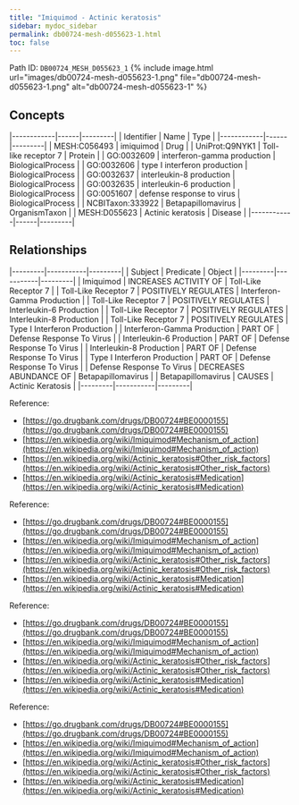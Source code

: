 ```yaml
---
title: "Imiquimod - Actinic keratosis"
sidebar: mydoc_sidebar
permalink: db00724-mesh-d055623-1.html
toc: false 
---
```



Path ID: `DB00724_MESH_D055623_1`
{% include image.html url="images/db00724-mesh-d055623-1.png" file="db00724-mesh-d055623-1.png" alt="db00724-mesh-d055623-1" %}

## Concepts

|------------|------|---------|
| Identifier | Name | Type    |
|------------|------|---------|
| MESH:C056493 | imiquimod | Drug |
| UniProt:Q9NYK1 | Toll-like receptor 7 | Protein |
| GO:0032609 | interferon-gamma production | BiologicalProcess |
| GO:0032606 | type I interferon production | BiologicalProcess |
| GO:0032637 | interleukin-8 production | BiologicalProcess |
| GO:0032635 | interleukin-6 production | BiologicalProcess |
| GO:0051607 | defense response to virus | BiologicalProcess |
| NCBITaxon:333922 | Betapapillomavirus | OrganismTaxon |
| MESH:D055623 | Actinic keratosis | Disease |
|------------|------|---------|

## Relationships

|---------|-----------|---------|
| Subject | Predicate | Object  |
|---------|-----------|---------|
| Imiquimod | INCREASES ACTIVITY OF | Toll-Like Receptor 7 |
| Toll-Like Receptor 7 | POSITIVELY REGULATES | Interferon-Gamma Production |
| Toll-Like Receptor 7 | POSITIVELY REGULATES | Interleukin-6 Production |
| Toll-Like Receptor 7 | POSITIVELY REGULATES | Interleukin-8 Production |
| Toll-Like Receptor 7 | POSITIVELY REGULATES | Type I Interferon Production |
| Interferon-Gamma Production | PART OF | Defense Response To Virus |
| Interleukin-6 Production | PART OF | Defense Response To Virus |
| Interleukin-8 Production | PART OF | Defense Response To Virus |
| Type I Interferon Production | PART OF | Defense Response To Virus |
| Defense Response To Virus | DECREASES ABUNDANCE OF | Betapapillomavirus |
| Betapapillomavirus | CAUSES | Actinic Keratosis |
|---------|-----------|---------|

Reference: 
  - [https://go.drugbank.com/drugs/DB00724#BE0000155](https://go.drugbank.com/drugs/DB00724#BE0000155)
  - [https://en.wikipedia.org/wiki/Imiquimod#Mechanism_of_action](https://en.wikipedia.org/wiki/Imiquimod#Mechanism_of_action)
  - [https://en.wikipedia.org/wiki/Actinic_keratosis#Other_risk_factors](https://en.wikipedia.org/wiki/Actinic_keratosis#Other_risk_factors)
  - [https://en.wikipedia.org/wiki/Actinic_keratosis#Medication](https://en.wikipedia.org/wiki/Actinic_keratosis#Medication)

Reference: 
  - [https://go.drugbank.com/drugs/DB00724#BE0000155](https://go.drugbank.com/drugs/DB00724#BE0000155)
  - [https://en.wikipedia.org/wiki/Imiquimod#Mechanism_of_action](https://en.wikipedia.org/wiki/Imiquimod#Mechanism_of_action)
  - [https://en.wikipedia.org/wiki/Actinic_keratosis#Other_risk_factors](https://en.wikipedia.org/wiki/Actinic_keratosis#Other_risk_factors)
  - [https://en.wikipedia.org/wiki/Actinic_keratosis#Medication](https://en.wikipedia.org/wiki/Actinic_keratosis#Medication)

Reference: 
  - [https://go.drugbank.com/drugs/DB00724#BE0000155](https://go.drugbank.com/drugs/DB00724#BE0000155)
  - [https://en.wikipedia.org/wiki/Imiquimod#Mechanism_of_action](https://en.wikipedia.org/wiki/Imiquimod#Mechanism_of_action)
  - [https://en.wikipedia.org/wiki/Actinic_keratosis#Other_risk_factors](https://en.wikipedia.org/wiki/Actinic_keratosis#Other_risk_factors)
  - [https://en.wikipedia.org/wiki/Actinic_keratosis#Medication](https://en.wikipedia.org/wiki/Actinic_keratosis#Medication)

Reference: 
  - [https://go.drugbank.com/drugs/DB00724#BE0000155](https://go.drugbank.com/drugs/DB00724#BE0000155)
  - [https://en.wikipedia.org/wiki/Imiquimod#Mechanism_of_action](https://en.wikipedia.org/wiki/Imiquimod#Mechanism_of_action)
  - [https://en.wikipedia.org/wiki/Actinic_keratosis#Other_risk_factors](https://en.wikipedia.org/wiki/Actinic_keratosis#Other_risk_factors)
  - [https://en.wikipedia.org/wiki/Actinic_keratosis#Medication](https://en.wikipedia.org/wiki/Actinic_keratosis#Medication)
